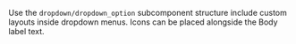 Use the `dropdown/dropdown_option` subcomponent structure include custom layouts inside dropdown menus. Icons can be placed alongside the Body label text.